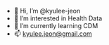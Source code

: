 - 👋 Hi, I’m @kyulee-jeon
- 👀 I’m interested in Health Data
- 🌱 I’m currently learning CDM
- 📫 kyulee.jeon@gmail.com

<!---
kyulee-jeon/kyulee-jeon is a ✨ special ✨ repository because its `README.md` (this file) appears on your GitHub profile.
You can click the Preview link to take a look at your changes.
--->
